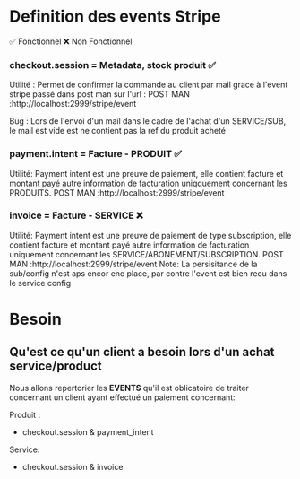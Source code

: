 # Definition des events Stripe

✅ Fonctionnel
❌ Non Fonctionnel


### checkout.session = Metadata, stock produit ✅
Utilité : Permet de confirmer la commande au client par mail grace à l'event stripe passé dans post man sur l'url :
POST MAN :http://localhost:2999/stripe/event

Bug : Lors de l'envoi d'un mail dans le cadre de l'achat d'un SERVICE/SUB, le mail est vide est ne contient pas la ref du produit acheté


### payment.intent = Facture - PRODUIT ✅
Utilité: Payment intent est une preuve de paiement, elle contient facture et montant payé autre information de facturation uniqquement concernant les PRODUITS.
POST MAN :http://localhost:2999/stripe/event

### invoice = Facture - SERVICE ❌
Utilité: Payment intent est une preuve de paiement de type subscription, elle contient facture et montant payé autre information de facturation uniquement concernant les SERVICE/ABONEMENT/SUBSCRIPTION.
POST MAN :http://localhost:2999/stripe/event
Note: La persisitance de la sub/config n'est aps encor ene place, par contre l'event est bien recu dans le service config


# Besoin

## Qu'est ce qu'un client a besoin lors d'un achat service/product

Nous allons repertorier les **EVENTS** qu'il est oblicatoire de traiter concernant un client ayant effectué un paiement concernant:

Produit :
-  checkout.session & payment_intent

Service:
-  checkout.session & invoice



